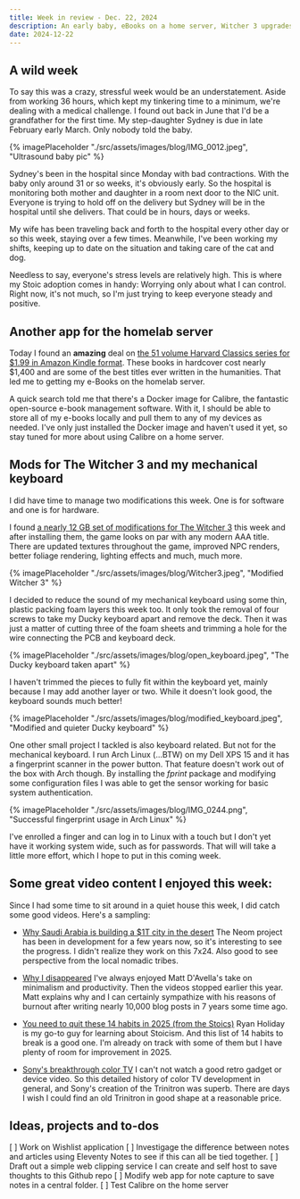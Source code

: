 ```yaml
---
title: Week in review - Dec. 22, 2024
description: An early baby, eBooks on a home server, Witcher 3 upgrades, and my first mechanical keyboard mod 
date: 2024-12-22
---
```


## A wild week

To say this was a crazy, stressful week would be an understatement. Aside from working 36 hours, which kept my tinkering time to a minimum, we're dealing with a medical challenge. I found out back in June that I'd be a grandfather for the first time. My step-daughter Sydney is due in late February early March. Only nobody told the baby.

{% imagePlaceholder "./src/assets/images/blog/IMG_0012.jpeg", "Ultrasound baby pic" %}

Sydney's been in the hospital since Monday with bad contractions. With the baby only around 31 or so weeks, it's obviously early. So the hospital is monitoring both mother and daughter in a room next door to the NIC unit. Everyone is trying to hold off on the delivery but Sydney will be in the hospital until she delivers. That could be in hours, days or weeks.

My wife has been traveling back and forth to the hospital every other day or so this week, staying over a few times. Meanwhile, I've been working my shifts, keeping up to date on the situation and taking care of the cat and dog. 

Needless to say, everyone's stress levels are relatively high. This is where my Stoic adoption comes in handy: Worrying only about what I can control. Right now, it's not much, so I'm just trying to keep everyone steady and positive.

## Another app for the homelab server

Today I found an **amazing** deal on [the 51 volume Harvard Classics series for $1.99 in Amazon Kindle format](https://www.amazon.com/Complete-Harvard-Classics-Eireann-Press-ebook/dp/B076PKKZ22). These books in hardcover cost nearly $1,400 and are some of the best titles ever written in the humanities. That led me to getting my e-Books on the homelab server.

A quick search told me that there's a Docker image for Calibre, the fantastic open-source e-book management software. With it, I should be able to store all of my e-books locally and pull them to any of my devices as needed. I've only just installed the Docker image and haven't used it yet, so stay tuned for more about using Calibre on a home server.

## Mods for The Witcher 3 and my mechanical keyboard

I did have time to manage two modifications this week. One is for software and one is for hardware.

I found [a nearly 12 GB set of modifications for The Witcher 3](https://www.nexusmods.com/witcher3/mods/9963) this week and after installing them, the game looks on par with any modern AAA title. There are updated textures throughout the game, improved NPC renders, better foliage rendering, lighting effects and much, much more.

{% imagePlaceholder "./src/assets/images/blog/Witcher3.jpeg", "Modified Witcher 3" %}

I decided to reduce the sound of my mechanical keyboard using some thin, plastic packing foam layers this week too. It only took the removal of four screws to take my Ducky keyboard apart and remove the deck. Then it was just a matter of cutting three of the foam sheets and trimming a hole for the wire connecting the PCB and keyboard deck. 

{% imagePlaceholder "./src/assets/images/blog/open_keyboard.jpeg", "The Ducky keyboard taken apart" %}

I haven't trimmed the pieces to fully fit within the keyboard yet, mainly because I may add another layer or two. While it doesn't look good, the keyboard sounds much better!

{% imagePlaceholder "./src/assets/images/blog/modified_keyboard.jpeg", "Modified and quieter Ducky keyboard" %}

One other small project I tackled is also keyboard related. But not for the mechanical keyboard. I run Arch Linux (...BTW) on my Dell XPS 15 and it has a fingerprint scanner in the power button. That feature doesn't work out of the box with Arch though. By installing the _fprint_ package and modifying some configuration files I was able to get the sensor working for basic system authentication.

{% imagePlaceholder "./src/assets/images/blog/IMG_0244.png", "Successful fingerprint usage in Arch Linux" %}

I've enrolled a finger and can log in to Linux with a touch but I don't yet have it working system wide, such as for passwords. That will will take a little more effort, which I hope to put in this coming week.

## Some great video content I enjoyed this week:

Since I had some time to sit around in a quiet house this week, I did catch some good videos. Here's a sampling:

- [Why Saudi Arabia is building a $1T city in the desert](https://youtu.be/UGzI-ABpy6k?si=Pricl3Vq4LuBwbRM) The Neom project has been in development for a few years now, so it's interesting to see the progress. I didn't realize they work on this 7x24. Also good to see perspective from the local nomadic tribes.

- [Why I disappeared](https://youtu.be/elOvC989LD0?si=CcYlzzgUQR2qwu7k) I've always enjoyed Matt D'Avella's take on minimalism and productivity. Then the videos stopped earlier this year. Matt explains why and I can certainly sympathize with his reasons of burnout after writing nearly 10,000 blog posts in 7 years some time ago.

- [You need to quit these 14 habits in 2025 (from the Stoics)](https://youtu.be/2ecHnmIGPdU?si=WH0mLqtHKivRbX1h) Ryan Holiday is my go-to guy for learning about Stoicism. And this list of 14 habits to break is a good one. I'm already on track with some of them but I have plenty of room for improvement in 2025.

- [Sony's breakthrough color TV](https://youtu.be/TOh3jEJGynA?si=Aesj6R4hWyS7xKhQ) I can't not watch a good retro gadget or device video. So this detailed history of color TV development in general, and Sony's creation of the Trinitron was superb. There are days I wish I could find an old Trinitron in good shape at a reasonable price.

## Ideas, projects and to-dos

[ ] Work on Wishlist application
[ ] Investigage the difference between notes and articles using Eleventy Notes to see if this can all be tied together.
[ ] Draft out a simple web clipping service I can create and self host to save thoughts to this Github repo
[ ] Modify web app for note capture to save notes in a central folder.
[ ] Test Calibre on the home server
